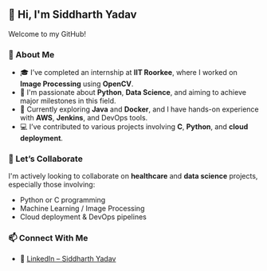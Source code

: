 ## 👋 Hi, I'm Siddharth Yadav

Welcome to my GitHub!

### 🚀 About Me
- 🎓 I’ve completed an internship at **IIT Roorkee**, where I worked on **Image Processing** using **OpenCV**.
- 👀 I'm passionate about **Python**, **Data Science**, and aiming to achieve major milestones in this field.
- 🌱 Currently exploring **Java** and **Docker**, and I have hands-on experience with **AWS**, **Jenkins**, and DevOps tools.
- 💻 I’ve contributed to various projects involving **C**, **Python**, and **cloud deployment**.

### 🤝 Let’s Collaborate
I'm actively looking to collaborate on **healthcare** and **data science** projects, especially those involving:
- Python or C programming
- Machine Learning / Image Processing
- Cloud deployment & DevOps pipelines

### 📫 Connect With Me
- 🔗 [LinkedIn – Siddharth Yadav](https://www.linkedin.com/in/siddharth-yadav-0aab01164)

<!---
Siddharth7269/Siddharth7269 is a ✨ special ✨ repository because its `README.md` (this file) appears on your GitHub profile.
You can click the Preview link to take a look at your changes.
--->
